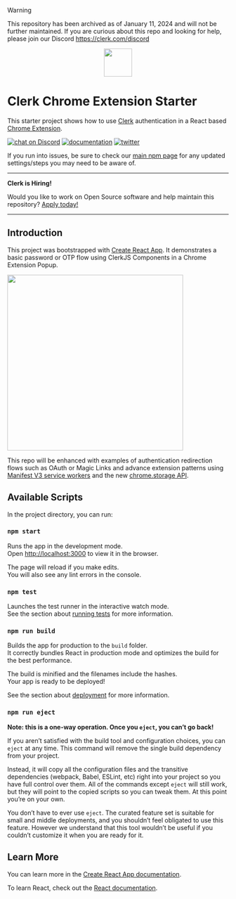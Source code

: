 > [!WARNING]  
> This repository has been archived as of January 11, 2024 and will not be further maintained. If you are curious about this repo and looking for help, please join our Discord https://clerk.com/discord

<p align="center">
  <a href="https://clerk.com?utm_source=github&utm_medium=clerk_expo" target="_blank">
    <picture>
      <source media="(prefers-color-scheme: dark)" srcset="./public/clerk-logo-dark.png">
      <img src="./public/clerk-logo-light.png" height="64">
    </picture>
  </a>
  <br />
</p>

# Clerk Chrome Extension Starter

This starter project shows how to use [Clerk](https://www.clerk.dev/?utm_source=github&utm_medium=starter_repos&utm_campaign=chrome_extension_start) authentication in a React based [Chrome Extension](https://developer.chrome.com/docs/extensions/).

[![chat on Discord](https://img.shields.io/discord/856971667393609759.svg?logo=discord)](https://discord.com/invite/b5rXHjAg7A)
[![documentation](https://img.shields.io/badge/documentation-clerk-green.svg)](https://docs.clerk.dev)
[![twitter](https://img.shields.io/twitter/follow/ClerkDev?style=social)](https://twitter.com/intent/follow?screen_name=ClerkDev)

If you run into issues, be sure to check our [main npm page](https://www.npmjs.com/package/@clerk/chrome-extension) for any updated settings/steps you may need to be aware of.

---

**Clerk is Hiring!**

Would you like to work on Open Source software and help maintain this repository? [Apply today!](https://apply.workable.com/clerk-dev/)

---

## Introduction

This project was bootstrapped with [Create React App](https://github.com/facebook/create-react-app). It demonstrates a basic password or OTP flow using ClerkJS Components in a Chrome Extension Popup.

<img src="./demo.png" height="400">

This repo will be enhanced with examples of authentication redirection flows such as OAuth or Magic Links and advance extension patterns
using [Manifest V3 service workers](https://developer.chrome.com/docs/extensions/mv3/service_workers/) and the new [chrome.storage API](https://developer.chrome.com/docs/extensions/reference/storage/).

## Available Scripts

In the project directory, you can run:

### `npm start`

Runs the app in the development mode.\
Open [http://localhost:3000](http://localhost:3000) to view it in the browser.

The page will reload if you make edits.\
You will also see any lint errors in the console.

### `npm test`

Launches the test runner in the interactive watch mode.\
See the section about [running tests](https://facebook.github.io/create-react-app/docs/running-tests) for more information.

### `npm run build`

Builds the app for production to the `build` folder.\
It correctly bundles React in production mode and optimizes the build for the best performance.

The build is minified and the filenames include the hashes.\
Your app is ready to be deployed!

See the section about [deployment](https://facebook.github.io/create-react-app/docs/deployment) for more information.

### `npm run eject`

**Note: this is a one-way operation. Once you `eject`, you can’t go back!**

If you aren’t satisfied with the build tool and configuration choices, you can `eject` at any time. This command will remove the single build dependency from your project.

Instead, it will copy all the configuration files and the transitive dependencies (webpack, Babel, ESLint, etc) right into your project so you have full control over them. All of the commands except `eject` will still work, but they will point to the copied scripts so you can tweak them. At this point you’re on your own.

You don’t have to ever use `eject`. The curated feature set is suitable for small and middle deployments, and you shouldn’t feel obligated to use this feature. However we understand that this tool wouldn’t be useful if you couldn’t customize it when you are ready for it.

## Learn More

You can learn more in the [Create React App documentation](https://facebook.github.io/create-react-app/docs/getting-started).

To learn React, check out the [React documentation](https://reactjs.org/).
